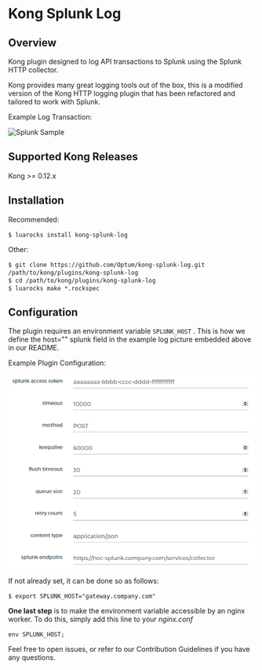 # Kong Splunk Log
## Overview
Kong plugin designed to log API transactions to Splunk using the Splunk HTTP collector.

Kong provides many great logging tools out of the box, this is a modified version of the Kong HTTP logging plugin that has been refactored and tailored to work with Splunk.

Example Log Transaction:

![Splunk Sample](https://github.com/Optum/kong-splunk-log/blob/master/SplunkLogSample.png)

## Supported Kong Releases
Kong >= 0.12.x 

## Installation
Recommended:
```
$ luarocks install kong-splunk-log
```
Other:
```
$ git clone https://github.com/Optum/kong-splunk-log.git /path/to/kong/plugins/kong-splunk-log
$ cd /path/to/kong/plugins/kong-splunk-log
$ luarocks make *.rockspec
```

## Configuration
The plugin requires an environment variable `SPLUNK_HOST` . This is how we define the host="" splunk field in the example log picture embedded above in our README.

Example Plugin Configuration:

![Splunk Config](https://github.com/Optum/kong-splunk-log/blob/master/SplunkConfig.png)

If not already set, it can be done so as follows:
```
$ export SPLUNK_HOST="gateway.company.com"
```

**One last step** is to make the environment variable accessible by an nginx worker. To do this, simply add this line to your _nginx.conf_
```
env SPLUNK_HOST;
```

Feel free to open issues, or refer to our Contribution Guidelines if you have any questions.
